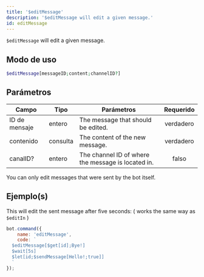 ```yaml
---
title: '$editMessage'
description: '$editMessage will edit a given message.'
id: editMessage
---
```


`$editMessage` will edit a given message.

## Modo de uso

```php
$editMessage[messageID;content;channelID?]
```

## Parámetros

| Campo         | Tipo     | Parámetros                                         | Requerido |
| ------------- | -------- | -------------------------------------------------- |:---------:|
| ID de mensaje | entero   | The message that should be edited.                 | verdadero |
| contenido     | consulta | The content of the new message.                    | verdadero |
| canalID?      | entero   | The channel ID of where the message is located in. |   falso   |

You can only edit messages that were sent by the bot itself.

## Ejemplo(s)

This will edit the sent message after five seconds: ( works the same way as `$editIn` )

```javascript
bot.command({
    name: 'editMessage',
    code: `
  $editMessage[$get[id];Bye!]
  $wait[5s]
  $let[id;$sendMessage[Hello!;true]]
  `
});
```